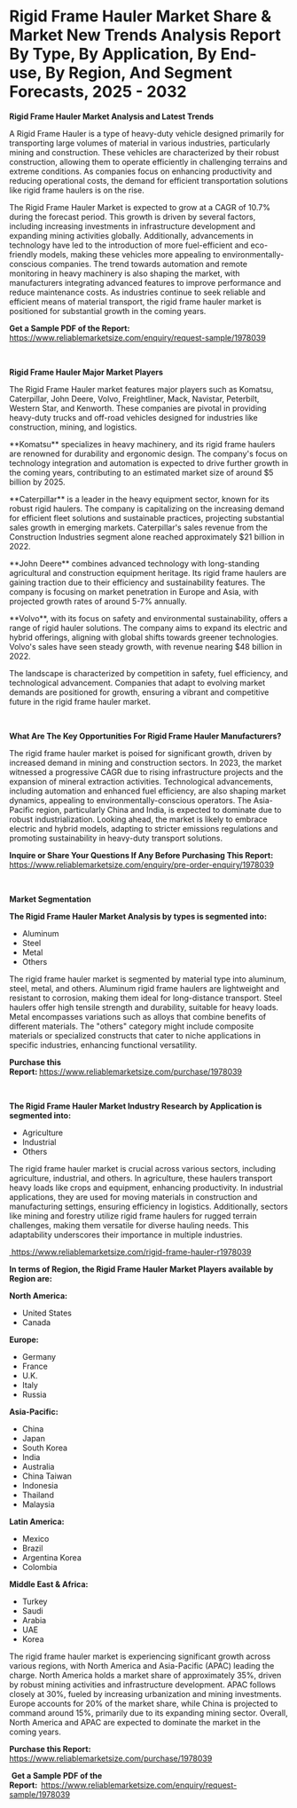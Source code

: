 <p><h1>Rigid Frame Hauler Market Share & Market New Trends Analysis Report By Type, By Application, By End-use, By Region, And Segment Forecasts, 2025 - 2032</h1></p><p><strong>Rigid Frame Hauler Market Analysis and Latest Trends</strong></p>
<p><p>A Rigid Frame Hauler is a type of heavy-duty vehicle designed primarily for transporting large volumes of material in various industries, particularly mining and construction. These vehicles are characterized by their robust construction, allowing them to operate efficiently in challenging terrains and extreme conditions. As companies focus on enhancing productivity and reducing operational costs, the demand for efficient transportation solutions like rigid frame haulers is on the rise.</p><p>The Rigid Frame Hauler Market is expected to grow at a CAGR of 10.7% during the forecast period. This growth is driven by several factors, including increasing investments in infrastructure development and expanding mining activities globally. Additionally, advancements in technology have led to the introduction of more fuel-efficient and eco-friendly models, making these vehicles more appealing to environmentally-conscious companies. The trend towards automation and remote monitoring in heavy machinery is also shaping the market, with manufacturers integrating advanced features to improve performance and reduce maintenance costs. As industries continue to seek reliable and efficient means of material transport, the rigid frame hauler market is positioned for substantial growth in the coming years.</p></p>
<p><strong>Get a Sample PDF of the Report:&nbsp;</strong> <a href="https://www.reliablemarketsize.com/enquiry/request-sample/1978039?utm_campaign=2130&utm_medium=2&utm_source=Github&utm_content=ia&utm_term=12042025&utm_id=rigid-frame-hauler">https://www.reliablemarketsize.com/enquiry/request-sample/1978039</a></p>
<p>&nbsp;</p>
<p><strong>Rigid Frame Hauler Major Market Players</strong></p>
<p><p>The Rigid Frame Hauler market features major players such as Komatsu, Caterpillar, John Deere, Volvo, Freightliner, Mack, Navistar, Peterbilt, Western Star, and Kenworth. These companies are pivotal in providing heavy-duty trucks and off-road vehicles designed for industries like construction, mining, and logistics.</p><p>**Komatsu** specializes in heavy machinery, and its rigid frame haulers are renowned for durability and ergonomic design. The company's focus on technology integration and automation is expected to drive further growth in the coming years, contributing to an estimated market size of around $5 billion by 2025.</p><p>**Caterpillar** is a leader in the heavy equipment sector, known for its robust rigid haulers. The company is capitalizing on the increasing demand for efficient fleet solutions and sustainable practices, projecting substantial sales growth in emerging markets. Caterpillar's sales revenue from the Construction Industries segment alone reached approximately $21 billion in 2022.</p><p>**John Deere** combines advanced technology with long-standing agricultural and construction equipment heritage. Its rigid frame haulers are gaining traction due to their efficiency and sustainability features. The company is focusing on market penetration in Europe and Asia, with projected growth rates of around 5-7% annually.</p><p>**Volvo**, with its focus on safety and environmental sustainability, offers a range of rigid hauler solutions. The company aims to expand its electric and hybrid offerings, aligning with global shifts towards greener technologies. Volvo's sales have seen steady growth, with revenue nearing $48 billion in 2022.</p><p>The landscape is characterized by competition in safety, fuel efficiency, and technological advancement. Companies that adapt to evolving market demands are positioned for growth, ensuring a vibrant and competitive future in the rigid frame hauler market.</p></p>
<p>&nbsp;</p>
<p><strong>What Are The Key Opportunities For Rigid Frame Hauler Manufacturers?</strong></p>
<p><p>The rigid frame hauler market is poised for significant growth, driven by increased demand in mining and construction sectors. In 2023, the market witnessed a progressive CAGR due to rising infrastructure projects and the expansion of mineral extraction activities. Technological advancements, including automation and enhanced fuel efficiency, are also shaping market dynamics, appealing to environmentally-conscious operators. The Asia-Pacific region, particularly China and India, is expected to dominate due to robust industrialization. Looking ahead, the market is likely to embrace electric and hybrid models, adapting to stricter emissions regulations and promoting sustainability in heavy-duty transport solutions.</p></p>
<p><strong>Inquire or Share Your Questions If Any Before Purchasing This Report:</strong> <a href="https://www.reliablemarketsize.com/enquiry/pre-order-enquiry/1978039?utm_campaign=2130&utm_medium=2&utm_source=Github&utm_content=ia&utm_term=12042025&utm_id=rigid-frame-hauler">https://www.reliablemarketsize.com/enquiry/pre-order-enquiry/1978039</a></p>
<p>&nbsp;</p>
<p><strong>Market Segmentation</strong></p>
<p><strong>The Rigid Frame Hauler Market Analysis by types is segmented into:</strong></p>
<p><ul><li>Aluminum</li><li>Steel</li><li>Metal</li><li>Others</li></ul></p>
<p><p>The rigid frame hauler market is segmented by material type into aluminum, steel, metal, and others. Aluminum rigid frame haulers are lightweight and resistant to corrosion, making them ideal for long-distance transport. Steel haulers offer high tensile strength and durability, suitable for heavy loads. Metal encompasses variations such as alloys that combine benefits of different materials. The "others" category might include composite materials or specialized constructs that cater to niche applications in specific industries, enhancing functional versatility.</p></p>
<p><strong>Purchase this Report:&nbsp;</strong><a href="https://www.reliablemarketsize.com/purchase/1978039?utm_campaign=2130&utm_medium=2&utm_source=Github&utm_content=ia&utm_term=12042025&utm_id=rigid-frame-hauler">https://www.reliablemarketsize.com/purchase/1978039</a></p>
<p>&nbsp;</p>
<p><strong>The Rigid Frame Hauler Market Industry Research by Application is segmented into:</strong></p>
<p><ul><li>Agriculture</li><li>Industrial</li><li>Others</li></ul></p>
<p><p>The rigid frame hauler market is crucial across various sectors, including agriculture, industrial, and others. In agriculture, these haulers transport heavy loads like crops and equipment, enhancing productivity. In industrial applications, they are used for moving materials in construction and manufacturing settings, ensuring efficiency in logistics. Additionally, sectors like mining and forestry utilize rigid frame haulers for rugged terrain challenges, making them versatile for diverse hauling needs. This adaptability underscores their importance in multiple industries.</p></p>
<p><a href="https://www.reliablemarketsize.com/rigid-frame-hauler-r1978039?utm_campaign=2130&utm_medium=2&utm_source=Github&utm_content=ia&utm_term=12042025&utm_id=rigid-frame-hauler">&nbsp;https://www.reliablemarketsize.com/rigid-frame-hauler-r1978039</a></p>
<p><strong>In terms of Region, the Rigid Frame Hauler Market Players available by Region are:</strong></p>
<p>
    <p> <strong> North America: </strong>
        <ul>
            <li>United States</li>
            <li>Canada</li>
        </ul>
        </p> 
    <p> <strong> Europe: </strong>
        <ul>
            <li>Germany</li>
            <li>France</li>
            <li>U.K.</li>
            <li>Italy</li>
            <li>Russia</li>
        </ul>
        </p> 
    <p> <strong> Asia-Pacific: </strong>
        <ul>
            <li>China</li>
            <li>Japan</li>
            <li>South Korea</li>
            <li>India</li>
            <li>Australia</li>
            <li>China Taiwan</li>
            <li>Indonesia</li>
            <li>Thailand</li>
            <li>Malaysia</li>
        </ul>
        </p> 
    <p> <strong> Latin America: </strong>
        <ul>
            <li>Mexico</li>
            <li>Brazil</li>
            <li>Argentina Korea</li>
            <li>Colombia</li>
        </ul>
        </p> 
    <p> <strong> Middle East & Africa: </strong>
        <ul>
            <li>Turkey</li>
            <li>Saudi</li>
            <li>Arabia</li>
            <li>UAE</li>
            <li>Korea</li>
        </ul>
    </p>
    </p>
<p><p>The rigid frame hauler market is experiencing significant growth across various regions, with North America and Asia-Pacific (APAC) leading the charge. North America holds a market share of approximately 35%, driven by robust mining activities and infrastructure development. APAC follows closely at 30%, fueled by increasing urbanization and mining investments. Europe accounts for 20% of the market share, while China is projected to command around 15%, primarily due to its expanding mining sector. Overall, North America and APAC are expected to dominate the market in the coming years.</p></p>
<p><strong>Purchase this Report: </strong><a href="https://www.reliablemarketsize.com/purchase/1978039?utm_campaign=2130&utm_medium=2&utm_source=Github&utm_content=ia&utm_term=12042025&utm_id=rigid-frame-hauler">https://www.reliablemarketsize.com/purchase/1978039</a></p>
<p>&nbsp;<strong>Get a Sample PDF of the Report:&nbsp;&nbsp;</strong><a href="https://www.reliablemarketsize.com/enquiry/request-sample/1978039?utm_campaign=2130&utm_medium=2&utm_source=Github&utm_content=ia&utm_term=12042025&utm_id=rigid-frame-hauler">https://www.reliablemarketsize.com/enquiry/request-sample/1978039</a></p>
<p><strong></strong></p>
<p><p></p><p></p><p></p></p>